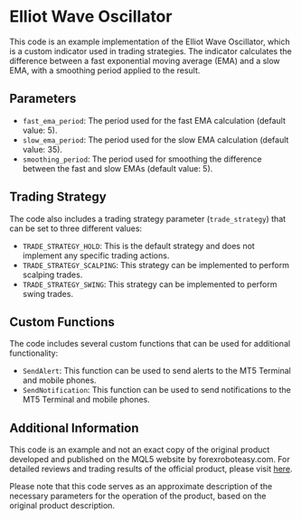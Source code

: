 # Elliot Wave Oscillator

This code is an example implementation of the Elliot Wave Oscillator, which is a custom indicator used in trading strategies. The indicator calculates the difference between a fast exponential moving average (EMA) and a slow EMA, with a smoothing period applied to the result.

## Parameters
- `fast_ema_period`: The period used for the fast EMA calculation (default value: 5).
- `slow_ema_period`: The period used for the slow EMA calculation (default value: 35).
- `smoothing_period`: The period used for smoothing the difference between the fast and slow EMAs (default value: 5).

## Trading Strategy
The code also includes a trading strategy parameter (`trade_strategy`) that can be set to three different values:
- `TRADE_STRATEGY_HOLD`: This is the default strategy and does not implement any specific trading actions.
- `TRADE_STRATEGY_SCALPING`: This strategy can be implemented to perform scalping trades.
- `TRADE_STRATEGY_SWING`: This strategy can be implemented to perform swing trades.

## Custom Functions
The code includes several custom functions that can be used for additional functionality:
- `SendAlert`: This function can be used to send alerts to the MT5 Terminal and mobile phones.
- `SendNotification`: This function can be used to send notifications to the MT5 Terminal and mobile phones.

## Additional Information
This code is an example and not an exact copy of the original product developed and published on the MQL5 website by forexroboteasy.com. For detailed reviews and trading results of the official product, please visit [here](https://forexroboteasy.com/forex-robot-review/review-elliot-wave-oscillator-mt5-a-powerful-forex-software-for-accurate-wave-counts/).

Please note that this code serves as an approximate description of the necessary parameters for the operation of the product, based on the original product description.
